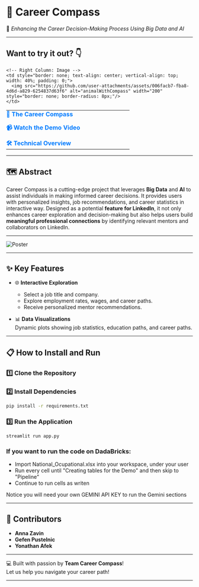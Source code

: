# 🧭 **Career Compass**
🌟 *Enhancing the Career Decision-Making Process Using Big Data and AI*  

---
## **Want to try it out? 👇**

<table style="width: 100%; border-collapse: collapse; border-spacing: 0; border: none;">
  <tr>
    <!-- Left Column: Links -->
    <td style="border: none; padding: 0; vertical-align: top; width: 60%;">
      <ul style="list-style: none; padding: 0; margin: 0;">
        <li style="margin-bottom: 15px;">
          <a href="https://career-compass-3738544368441327.7.azure.databricksapps.com/#career-compass" style="text-decoration: none; color: #007BFF; font-size: 16px; font-weight: bold;">
            🧭 The Career Compass
          </a>
        </li>
        <li style="margin-bottom: 15px;">
          <a href="https://vimeo.com/1053457943/3014490fc9?share=copy" style="text-decoration: none; color: #007BFF; font-size: 16px; font-weight: bold;">
            📹 Watch the Demo Video
          </a>
        </li>
        <li>
          <a href="https://vimeo.com/1054177858/66fe4f3f9c?share=copy" style="text-decoration: none; color: #007BFF; font-size: 16px; font-weight: bold;">
            🛠️ Technical Overview
          </a>
        </li>
      </ul>
    </td>

    <!-- Right Column: Image -->
    <td style="border: none; text-align: center; vertical-align: top; width: 40%; padding: 0;">
      <img src="https://github.com/user-attachments/assets/006facb7-fba8-4d6d-a829-6254837d63f6" alt="animalWithCompass" width="200" style="border: none; border-radius: 8px;"/>
    </td>
  </tr>
</table>




---
## 🗺️ **Abstract**

Career Compass is a cutting-edge project that leverages **Big Data** and **AI** to assist individuals in making informed career decisions. It provides users with personalized insights, job recommendations, and career statistics in interactive way. Designed as a potential **feature for LinkedIn**, it not only enhances career exploration and decision-making but also helps users build **meaningful professional connections** by identifying relevant mentors and collaborators on LinkedIn.

---

![Poster](https://github.com/user-attachments/assets/68b18904-cce3-4034-9997-091e3b773f0f)

---

## ✨ **Key Features**
  
- 🌐 **Interactive Exploration**  
  - Select a job title and company.
  - Explore employment rates, wages, and career paths.
  - Receive personalized mentor recommendations.

- 📊 **Data Visualizations**  
  Dynamic plots showing job statistics, education paths, and career paths.

---

## 📋 **How to Install and Run**

### 1️⃣ Clone the Repository

### 2️⃣ Install Dependencies
```bash
pip install -r requirements.txt
```

### 3️⃣ Run the Application
```bash
streamlit run app.py
```
### If you want to run the code on DadaBricks:
- Import National_Ocupational.xlsx into your workspace, under your user
- Run every cell until "Creating tables for the Demo" and then skip to "Pipeline"
- Continue to run cells as writen

Notice you will need your own GEMINI API KEY to run the Gemini sections

---

## 🌟 **Contributors**

- **Anna Zavin**  
- **Gefen Pustelnic**  
- **Yonathan Afek**  

---

💻 Built with passion by **Team Career Compass**!  
Let us help you navigate your career path!  

--- 
